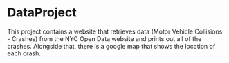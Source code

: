 # DataProject
This project contains a website that retrieves data (Motor Vehicle Collisions - Crashes) from the NYC Open Data website and prints out all of the crashes. Alongside that, there is a google map that shows the location of each crash.
